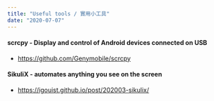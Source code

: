 ```yaml
---
title: "Useful tools / 實用小工具"
date: "2020-07-07"
---
```


#### scrcpy - Display and control of Android devices connected on USB
* https://github.com/Genymobile/scrcpy

#### SikuliX - automates anything you see on the screen
* https://igouist.github.io/post/202003-sikulix/

